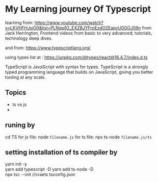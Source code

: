 # My Learning journey Of Typescript

learning from: https://www.youtube.com/watch?v=LKVHFHJsiO0&list=PLNqp92_EXZBJYFrpEzdO2EapvU0GOJ09n
from Jack Herrington, Frontend videos from basic to very advanced; tutorials, technology deep dives.

and from: https://www.typescriptlang.org/

using types list at : https://unpkg.com/@types/react@16.4.7/index.d.ts

TypeScript is JavaScript with syntax for types.
TypeScript is a strongly typed programming language that builds on JavaScript, giving you better tooling at any scale.

## Topics

- ts vs js
- 


## runing by

cd TS 
for js file:  node `filename.js`
for ts file: npx ts-node  `filename.js/ts`


## setting installation of ts compiler by  
yarn init -y  
yarn add typescript -D
yarn add ts-node -D   
npx tsc --init      //craets tsconfig.json